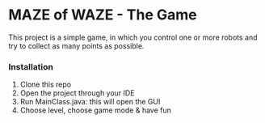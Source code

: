 # MAZE of WAZE - The Game


This project is a simple game, in which you control one or more robots and try to collect as many points as possible.


### Installation

1. Clone this repo
2. Open the project through your IDE
3. Run MainClass.java: this will open the GUI 
4. Choose level, choose game mode & have fun
